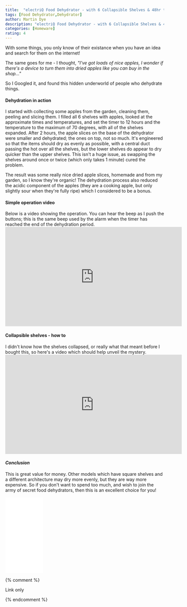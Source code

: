 ```yaml
---
title:  "electriQ Food Dehydrator - with 6 Collapsible Shelves & 48hr timer"
tags: [Food Dehydrator,Dehydrator]
author: Martin Dye
description: "electriQ Food Dehydrator - with 6 Collapsible Shelves & 48hr timer Review"
categories: [Homeware]
rating: 4
---
```


With some things, you only know of their existance when you have an idea and search for them on the internet!

The same goes for me - I thought, <em>"I've got loads of nice apples, 
I wonder if there's a device to turn them into dried apples like you can buy in the shop..."</em>

So I Googled it, and found this hidden underworld of people who dehydrate things.

<h4>Dehydration in action</h4>
I started with collecting some apples from the garden, cleaning them, peeling and slicing them.
I filled all 6 shelves with apples, looked at the approximate times and temperatures, and set the timer to 12 hours
and the temperature to the maximum of 70 degrees, with all of the shelves expanded. After 2 hours, the apple slices on the base
of the dehydrator were smaller and dehydrated; the ones on top, not so much. It's engineered so that the items 
should dry as evenly as possible, with a central duct passing the hot over all the shelves, but the lower shelves do appear
to dry quicker than the upper shelves. This isn't a huge issue, as swapping the shelves around once or twice (which
only takes 1 minute) cured the problem.

The result was some really nice dried apple slices, homemade and from my garden, so I know they're organic! The dehydration
process also reduced the acidic component of the apples (they are a cooking apple, but only slightly sour when they're fully ripe)
which I considered to be a bonus. 

<h4>Simple operation video</h4>
Below is a video showing the operation. You can hear the beep as I push the buttons; this is the same beep used by the alarm when
the timer has reached the end of the dehydration period.
<iframe width="560" height="315" src="https://www.youtube.com/embed/SFS9v439VK8" frameborder="0" allow="accelerometer; autoplay; encrypted-media; gyroscope; picture-in-picture" allowfullscreen></iframe>
<br />

<h4>Collapsible shelves - how to</h4>
I didn't know how the shelves collapsed, or really what that meant before I bought this, so here's a video which should help
unveil the mystery.
<iframe width="560" height="315" src="https://www.youtube.com/embed/1VU4wJaeELE" frameborder="0" allow="accelerometer; autoplay; encrypted-media; gyroscope; picture-in-picture" allowfullscreen></iframe>
<br />

<h4><em>Conclusion</em></h4>

This is great value for money. Other models which have square shelves and a different architecture may dry more evenly, but
they are way more expensive. So if you don't want to spend too much, and wish to join the army of secret food dehydrators,
then this is an excellent choice for you!

<iframe style="width:120px;height:240px;" marginwidth="0" marginheight="0" scrolling="no" frameborder="0" src="//ws-eu.amazon-adsystem.com/widgets/q?ServiceVersion=20070822&OneJS=1&Operation=GetAdHtml&MarketPlace=GB&source=ac&ref=tf_til&ad_type=product_link&tracking_id=martindye21-21&marketplace=amazon&region=GB&placement=B00M31GD8C&asins=B00M31GD8C&linkId=c60d0b0e0065f547084c692495c745cb&show_border=true&link_opens_in_new_window=false&price_color=333333&title_color=0066c0&bg_color=f2f2f2">
</iframe>

{% comment %}

Link only

{% endcomment %}